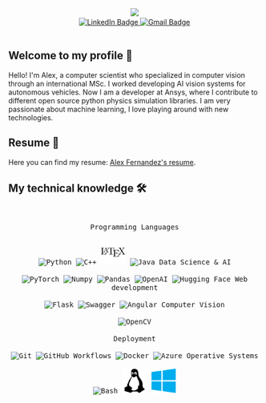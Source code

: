 <div id="header" align="center", float="right">
<img src="https://github.com/AlejandroFernandezLuces/AlejandroFernandezLuces/assets/17165476/9fd8bf37-2397-4a04-ab3a-5b77ce8aefdf"  width="210"/>

</div>

<div align="center" id="badges">
  <a href="https://www.linkedin.com/in/alejandro-fernandez-luces/">
    <img src="https://img.shields.io/badge/LinkedIn-blue?style=for-the-badge&logo=linkedin&logoColor=white" alt="LinkedIn Badge"/>
  </a>
  <a href="mailto:21alex295@gmail.com">
    <img src="https://img.shields.io/badge/Gmail-D14836?style=for-the-badge&logo=gmail&logoColor=white" alt="Gmail Badge"/>
  </a>
</div>
<div align="center">
  <img src="https://komarev.com/ghpvc/?username=your-github-username&style=flat-square&color=blue" alt=""/>
</div>

## Welcome to my profile 👋
<div>
  Hello! I'm Alex, a computer scientist who specialized in computer vision through an international MSc. I worked developing AI vision systems for autonomous vehicles. Now I am a developer at Ansys, where I contribute to different open source python physics simulation libraries. I am very passionate about machine learning, I love playing around with new technologies. 
</div>

## Resume 📜
Here you can find my resume: [Alex Fernandez's resume](https://www.overleaf.com/read/cgytzypqnksc).


## My technical knowledge 🛠️

<br>
<p style="display: inline-block;" align="center">
  <kbd>
    <kbd>Programming Languages</kbd>
    <br>
    <br>
    <img width="50px" title="Python" src="https://cdn.jsdelivr.net/gh/devicons/devicon/icons/python/python-plain.svg" /> 
    <img width="50px" title="C++" src="https://cdn.jsdelivr.net/gh/devicons/devicon/icons/cplusplus/cplusplus-plain.svg" /> 
    <img width="50px" title="Latex" src="https://github.com/devicons/devicon/blob/master/icons/latex/latex-original.svg" /> 
    <img width="50px" title="Java" src="https://cdn.jsdelivr.net/gh/devicons/devicon/icons/java/java-plain.svg" /> 
  </kbd>
  <kbd>
    <kbd>Data Science & AI</kbd>
    <br>
    <br>
    <img width="50px" title="PyTorch" src="https://cdn.jsdelivr.net/gh/devicons/devicon/icons/pytorch/pytorch-original.svg" />
    <img width="50px" title="Numpy" src="https://cdn.jsdelivr.net/gh/devicons/devicon/icons/numpy/numpy-original.svg" />
    <img width="50px" title="Pandas" src="https://cdn.jsdelivr.net/gh/devicons/devicon/icons/pandas/pandas-original.svg" />
    <img width="50px" title="OpenAI" src="https://github.com/simple-icons/simple-icons/blob/develop/icons/openai.svg" />
    <img width="50px" title="Hugging Face" src="https://huggingface.co/front/assets/huggingface_logo.svg" />
  </kbd>
  <kbd>
    <kbd>Web development</kbd>
    <br>
    <br>
    <img width="50px" title="Flask" src="https://cdn.jsdelivr.net/gh/devicons/devicon/icons/flask/flask-original-wordmark.svg" />
    <img width="50px" title="Swagger" src="https://github.com/simple-icons/simple-icons/blob/develop/icons/swagger.svg" />
    <img width="50px" title="Angular" src="https://cdn.jsdelivr.net/gh/devicons/devicon/icons/angularjs/angularjs-plain.svg" />
  </kbd>
   <kbd>
    <kbd>Computer Vision</kbd>
    <br>
    <br>
    <img width="50px" title="OpenCV" src="https://cdn.jsdelivr.net/gh/devicons/devicon/icons/opencv/opencv-original.svg" />
  </kbd>
  <br>
  <br>
  <kbd>
    <kbd>Deployment</kbd>
    <br>
    <br>
    <img width="50px" title="Git" src="https://cdn.jsdelivr.net/gh/devicons/devicon/icons/git/git-plain.svg" />
    <img width="50px" title="GitHub Workflows" src="https://cdn.jsdelivr.net/gh/devicons/devicon/icons/github/github-original.svg" />
    <img width="50px" title="Docker" src="https://cdn.jsdelivr.net/gh/devicons/devicon/icons/docker/docker-plain.svg" />
    <img width="50px" title="Azure" src="https://cdn.jsdelivr.net/gh/devicons/devicon/icons/azure/azure-plain.svg" />
  </kbd>
  <kbd>
    <kbd>Operative Systems</kbd>
    <br>
    <br>
    <img width="50px" title="Bash" src="https://cdn.jsdelivr.net/gh/devicons/devicon/icons/bash/bash-original.svg" />
    <img width="50px" title="Linux" src="https://github.com/devicons/devicon/blob/master/icons/linux/linux-plain.svg" />
    <img width="50px" title="Windows" src="https://github.com/devicons/devicon/blob/master/icons/windows8/windows8-original.svg" />
  </kbd>
</p>



